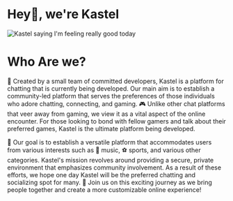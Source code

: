 # Hey👋, we're Kastel

![Kastel saying I'm feeling really good today](https://raw.githubusercontent.com/Kastelll/.github/master/images/feelinggood.jpg)

# Who Are we?

🚀 Created by a small team of committed developers, Kastel is a platform for chatting that is currently being developed. Our main aim is to establish a community-led platform that serves the preferences of those individuals who adore chatting, connecting, and gaming. 🎮 Unlike other chat platforms that veer away from gaming, we view it as a vital aspect of the online encounter. For those looking to bond with fellow gamers and talk about their preferred games, Kastel is the ultimate platform being developed.

🌟 Our goal is to establish a versatile platform that accommodates users from various interests such as 🎵 music, ⚽ sports, and various other categories. Kastel's mission revolves around providing a secure, private environment that emphasizes community involvement. As a result of these efforts, we hope one day Kastel will be the preferred chatting and socializing spot for many. 🤝 Join us on this exciting journey as we bring people together and create a more customizable online experience!
